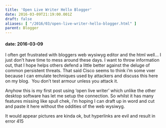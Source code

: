 ```yaml
---
title: 'Open Live Writer Hello Blogger'
date: 2016-03-09T21:19:00.001Z
draft: false
aliases: [ "/2016/03/open-live-writer-hello-blogger.html" ]
parent: Blogger
---
```

#### date: 2016-03-09

I often get frustrated with bloggers web wysiwyg editor and the html well… I just don’t have time to mess around these days. I want to throw information out, that I hope helps others defend a little better against the deluge of common persistent threats. That said Cisco seems to think i’m some vxer because I can emulate techniques used by attackers and discuss this here on my blog.  You don’t test armour unless you attack it. 

Anyhow this is my first post using ‘open live writer’ which unlike the other desktop software has let me setup the connection. So whilst it has many features missing like spull chek, i’m hoping I can draft up in word and cut and paste it here without the oddities of the web wysiwyg.

It would appear pictures are kinda ok, but hyperlinks are evil and result in error 415